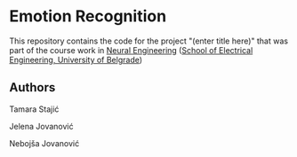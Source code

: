 # Emotion Recognition

This repository contains the code for the project "(enter title here)" that was part of the course work in [Neural Engineering](http://automatika.etf.bg.ac.rs/sr/13m051ni) ([School of Electrical Engineering, University of Belgrade](https://www.etf.bg.ac.rs/))

## Authors
Tamara Stajić

Jelena Jovanović 

Nebojša Jovanović 
